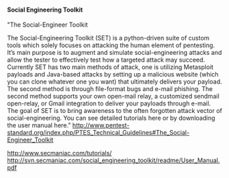 

#### Social Engineering Toolkit


"The Social-Engineer Toolkit

The Social-Engineering Toolkit (SET) is a python-driven suite of custom tools which solely focuses on attacking the human element of pentesting. It’s main purpose is to augment and simulate social-engineering attacks and allow the tester to effectively test how a targeted attack may succeed. Currently SET has two main methods of attack, one is utilizing Metasploit payloads and Java-based attacks by setting up a malicious website (which you can clone whatever one you want) that ultimately delivers your payload. The second method is through file-format bugs and e-mail phishing. The second method supports your own open-mail relay, a customized sendmail open-relay, or Gmail integration to deliver your payloads through e-mail. The goal of SET is to bring awareness to the often forgotten attack vector of social-engineering. You can see detailed tutorials here or by downloading the user manual here." http://www.pentest-standard.org/index.php/PTES_Technical_Guidelines#The_Social-Engineer_Toolkit

http://www.secmaniac.com/tutorials/
http://svn.secmaniac.com/social_engineering_toolkit/readme/User_Manual.pdf
